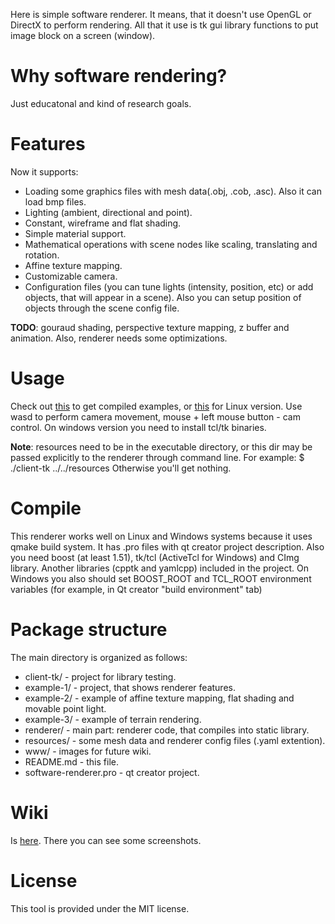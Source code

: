 Here is simple software renderer. It means, that it doesn't use OpenGL or DirectX to perform rendering. 
All that it use is tk gui library functions to put image block on a screen (window).

Why software rendering?
========
Just educatonal and kind of research goals.

Features
========
Now it supports:
* Loading some graphics files with mesh data(.obj, .cob, .asc). Also it can load bmp files.
* Lighting (ambient, directional and point).
* Constant, wireframe and flat shading.
* Simple material support.
* Mathematical operations with scene nodes like scaling, translating and rotation.
* Affine texture mapping.
* Customizable camera.
* Configuration files (you can tune lights (intensity, position, etc) or add objects, that will appear in a scene). 
   Also you can setup position of objects through the scene config file.

**TODO**: gouraud shading, perspective texture mapping, z buffer and animation. Also, renderer needs some optimizations.

Usage
=====
Check out [this](https://github.com/downloads/flaming0/software-renderer/soft-rend-win.zip) to get compiled examples, or 
[this](https://github.com/downloads/flaming0/software-renderer/soft-ren-linux.tar.gz) for Linux version.
Use wasd to perform camera movement, mouse + left mouse button - cam control.
On windows version you need to install tcl/tk binaries.

**Note**: resources need to be in the executable directory, 
or this dir may be passed explicitly to the renderer through command line.
For example: $ ./client-tk ../../resources
Otherwise you'll get nothing.

Compile
=======
This renderer works well on Linux and Windows systems because it uses qmake build system. It has .pro files with qt creator project description.
Also you need boost (at least 1.51), tk/tcl (ActiveTcl for Windows) and CImg library.
Another libraries (cpptk and yamlcpp) included in the project.
On Windows you also should set BOOST_ROOT and TCL_ROOT environment variables (for example, in Qt creator "build environment" tab)

Package structure
===========
The main directory is organized as follows:

* client-tk/ - project for library testing.
* example-1/ - project, that shows renderer features.
* example-2/ - example of affine texture mapping, flat shading and movable point light.
* example-3/ - example of terrain rendering.
* renderer/ - main part: renderer code, that compiles into static library.
* resources/ - some mesh data and renderer config files (.yaml extention).
* www/ - images for future wiki.
* README.md - this file.
* software-renderer.pro - qt creator project.

Wiki
====
Is [here](https://github.com/flaming0/software-renderer/wiki). There you can see some screenshots.

License
=======
This tool is provided under the MIT license.

